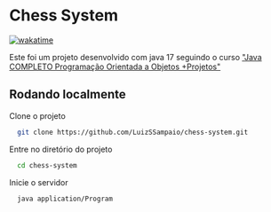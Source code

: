 # Chess System

[![wakatime](https://wakatime.com/badge/github/LuizSSampaio/chess-system.svg)](https://wakatime.com/badge/github/LuizSSampaio/chess-system)


Este foi um projeto desenvolvido com java 17 seguindo o curso ["Java COMPLETO Programação Orientada a Objetos +Projetos"](https://www.udemy.com/course/java-curso-completo/)

## Rodando localmente

Clone o projeto

```bash
  git clone https://github.com/LuizSSampaio/chess-system.git
```

Entre no diretório do projeto

```bash
  cd chess-system
```

Inicie o servidor

```bash
  java application/Program
```


